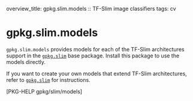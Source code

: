 overview_title: gpkg.slim.models :: TF-Slim image classifiers
tags: cv

# gpkg.slim.models

`gpkg.slim.models` provides models for each of the TF-Slim
architectures support in the [`gpkg.slim`](/packages/slim/) base
package. Install this package to use the models directly.

If you want to create your own models that extend TF-Slim
architectures, refer to [`gpkg.slim`](/packages/slim/) for
instructions.

[PKG-HELP gpkg/slim/models]
